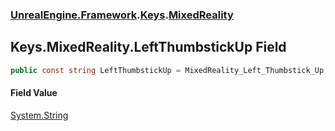 ### [UnrealEngine.Framework](UnrealEngine_Framework.md 'UnrealEngine.Framework').[Keys](Keys.md 'UnrealEngine.Framework.Keys').[MixedReality](Keys_MixedReality.md 'UnrealEngine.Framework.Keys.MixedReality')
## Keys.MixedReality.LeftThumbstickUp Field
```csharp
public const string LeftThumbstickUp = MixedReality_Left_Thumbstick_Up;
```
#### Field Value
[System.String](https://docs.microsoft.com/en-us/dotnet/api/System.String 'System.String')
